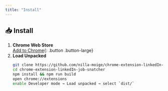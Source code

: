 ```yaml
---
title: "Install"
---
```


## 📥 Install

1. **Chrome Web Store**  
   [Add to Chrome](https://chrome.google.com/webstore/detail/your-extension-id){: .button .button-large}  
2. **Load Unpacked**  
   ```bash
   git clone https://github.com/nilla-moige/chrome-extension-linkedIn-job-snatcher
   cd chrome-extension-linkedIn-job-snatcher
   npm install && npm run build
   open chrome://extensions
   enable Developer mode → Load unpacked → select `dist/`
